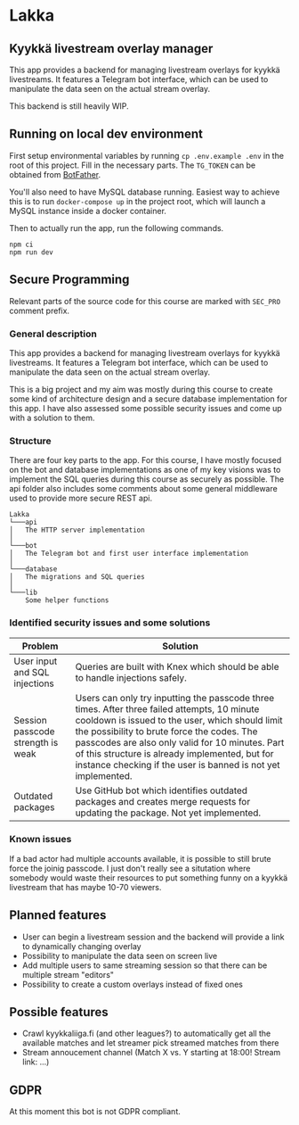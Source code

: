 # Lakka

## Kyykkä livestream overlay manager

This app provides a backend for managing livestream overlays for kyykkä livestreams. It features a Telegram bot interface, which can be used to manipulate the data seen on the actual stream overlay.

This backend is still heavily WIP.

## Running on local dev environment

First setup environmental variables by running `cp .env.example .env` in the root of this project. Fill in the necessary parts. The `TG_TOKEN` can be obtained from [BotFather](https://core.telegram.org/bots#3-how-do-i-create-a-bot).

You'll also need to have MySQL database running. Easiest way to achieve this is to run `docker-compose up` in the project root, which will launch a MySQL instance inside a docker container.

Then to actually run the app, run the following commands.

```
npm ci
npm run dev
```

## Secure Programming

Relevant parts of the source code for this course are marked with `SEC_PRO` comment prefix.

### General description

This app provides a backend for managing livestream overlays for kyykkä livestreams. It features a Telegram bot interface, which can be used to manipulate the data seen on the actual stream overlay.

This is a big project and my aim was mostly during this course to create some kind of architecture design and a secure database implementation for this app. I have also assessed some possible security issues and come up with a solution to them.

### Structure

There are four key parts to the app. For this course, I have mostly focused on the bot and database implementations as one of my key visions was to implement the SQL queries during this course as securely as possible. The api folder also includes some comments about some general middleware used to provide more secure REST api.

```
Lakka
└───api
│   The HTTP server implementation
│
└───bot
│   The Telegram bot and first user interface implementation
│
└───database
│   The migrations and SQL queries
│
└───lib
    Some helper functions
```

### Identified security issues and some solutions

| Problem                           | Solution                                                                                                                                                                                                                                                                                                                                                            |
| --------------------------------- | ------------------------------------------------------------------------------------------------------------------------------------------------------------------------------------------------------------------------------------------------------------------------------------------------------------------------------------------------------------------- |
| User input and SQL injections​    | Queries are built with Knex which should be able to handle injections safely.                                                                                                                                                                                                                                                                                       |
| Session passcode strength is weak | Users can only try inputting the passcode three times. After three failed attempts, 10 minute cooldown is issued to the user, which should limit the possibility to brute force the codes. The passcodes are also only valid for 10 minutes. Part of this structure is already implemented, but for instance checking if the user is banned is not yet implemented. |
| Outdated packages​                | Use GitHub bot which identifies outdated packages and creates merge requests for updating the package. Not yet implemented.                                                                                                                                                                                                                                         |

### Known issues

If a bad actor had multiple accounts available, it is possible to still brute force the joinig passcode. I just don't really see a situtation where somebody would waste their resources to put something funny on a kyykkä livestream that has maybe 10-70 viewers.

## Planned features

- User can begin a livestream session and the backend will provide a link to dynamically changing overlay
- Possibility to manipulate the data seen on screen live
- Add multiple users to same streaming session so that there can be multiple stream "editors"
- Possibility to create a custom overlays instead of fixed ones

## Possible features

- Crawl kyykkaliiga.fi (and other leagues?) to automatically get all the available matches and let streamer pick streamed matches from there
- Stream annoucement channel (Match X vs. Y starting at 18:00! Stream link: ...)

## GDPR

At this moment this bot is not GDPR compliant.
